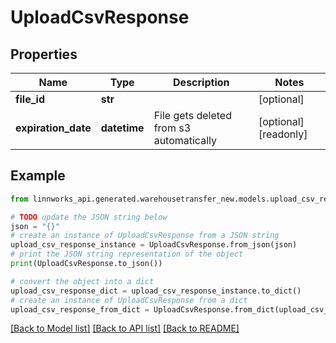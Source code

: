 # UploadCsvResponse


## Properties

Name | Type | Description | Notes
------------ | ------------- | ------------- | -------------
**file_id** | **str** |  | [optional] 
**expiration_date** | **datetime** | File gets deleted from s3 automatically | [optional] [readonly] 

## Example

```python
from linnworks_api.generated.warehousetransfer_new.models.upload_csv_response import UploadCsvResponse

# TODO update the JSON string below
json = "{}"
# create an instance of UploadCsvResponse from a JSON string
upload_csv_response_instance = UploadCsvResponse.from_json(json)
# print the JSON string representation of the object
print(UploadCsvResponse.to_json())

# convert the object into a dict
upload_csv_response_dict = upload_csv_response_instance.to_dict()
# create an instance of UploadCsvResponse from a dict
upload_csv_response_from_dict = UploadCsvResponse.from_dict(upload_csv_response_dict)
```
[[Back to Model list]](../README.md#documentation-for-models) [[Back to API list]](../README.md#documentation-for-api-endpoints) [[Back to README]](../README.md)


